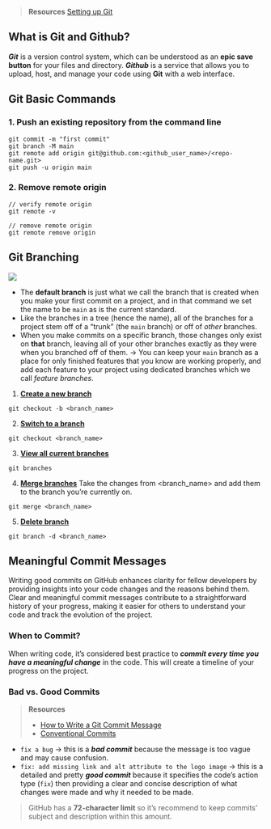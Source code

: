 > **Resources**
> [Setting up Git](https://www.theodinproject.com/lessons/foundations-setting-up-git)
## What is Git and Github?
***Git*** is a version control system, which can be understood as an **epic save button** for your files and directory. 
***Github*** is a service that allows you to upload, host, and manage your code using **Git** with a web interface. 
## Git Basic Commands
### 1. Push an existing repository from the command line
```
git commit -m "first commit"
git branch -M main
git remote add origin git@github.com:<github_user_name>/<repo-name.git>
git push -u origin main
```
### 2. Remove remote origin
```
// verify remote origin
git remote -v 

// remove remote origin
git remote remove origin
```
## Git Branching
![](https://i.imgur.com/QkA8uV5.png)
* The **default branch** is just what we call the branch that is created when you make your first commit on a project, and in that command we set the name to be `main` as is the current standard.
* Like the branches in a tree (hence the name), all of the branches for a project stem off of a “trunk” (the `main` branch) or off of _other_ branches.
* When you make commits on a specific branch, those changes only exist on **that** branch, leaving all of your other branches exactly as they were when you branched off of them.
→ You can keep your `main` branch as a place for only finished features that you know are working properly, and add each feature to your project using dedicated branches which we call _feature branches_.
1. <u>**Create a new branch**</u>
```
git checkout -b <branch_name> 
```
 2. <u>**Switch to a branch**</u>
```
git checkout <branch_name>
```
3. <u>**View all current branches**</u>
```
git branches
```
4. <u>**Merge branches**</u>
Take the changes from <branch_name> and add them to the branch you’re currently on. 
```
git merge <branch_name>
```
5. <u>**Delete branch**</u>
```
git branch -d <branch_name>
```
## Meaningful Commit Messages
Writing good commits on GitHub enhances clarity for fellow developers by providing insights into your code changes and the reasons behind them. Clear and meaningful commit messages contribute to a straightforward history of your progress, making it easier for others to understand your code and track the evolution of the project.
### When to Commit?
When writing code, it’s considered best practice to ***commit every time you have a meaningful change*** in the code. This will create a timeline of your progress on the project.
### Bad vs. Good Commits
> **Resources**
> - [How to Write a Git Commit Message](https://cbea.ms/git-commit/)
> - [Conventional Commits](https://www.conventionalcommits.org/en/v1.0.0/)
* `fix a bug` → this is a ***bad commit*** because the message is too vague and may cause confusion. 
* `fix: add missing link and alt attribute to the logo image` → this is a detailed and pretty ***good commit*** because it specifies the code’s action type (`fix`) then providing a clear and concise description of what changes were made and why it needed to be made. 

> GitHub has a **72-character limit** so it’s recommend to keep commits’ subject and description within this amount.
